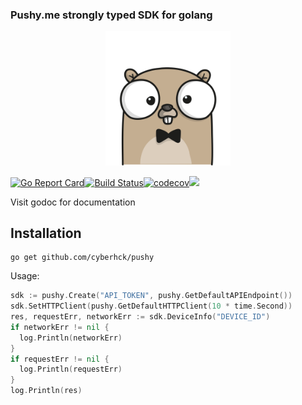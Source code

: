 ### Pushy.me strongly typed SDK for golang
<p align="center"><img src="./.github/gopher.png" width="200" /></p>

[![Go Report Card](https://goreportcard.com/badge/github.com/cyberhck/pushy)](https://goreportcard.com/report/github.com/cyberhck/pushy)[![Build Status](https://travis-ci.org/cyberhck/pushy.svg?branch=master)](https://travis-ci.org/cyberhck/pushy)[![codecov](https://codecov.io/gh/cyberhck/pushy/branch/master/graph/badge.svg)](https://codecov.io/gh/cyberhck/pushy)[![](https://godoc.org/github.com/cyberhck/pushy?status.svg)](http://godoc.org/github.com/cyberhck/pushy)

Visit godoc for documentation

## Installation
```
go get github.com/cyberhck/pushy
```

Usage:
```go
sdk := pushy.Create("API_TOKEN", pushy.GetDefaultAPIEndpoint())
sdk.SetHTTPClient(pushy.GetDefaultHTTPClient(10 * time.Second))
res, requestErr, networkErr := sdk.DeviceInfo("DEVICE_ID")
if networkErr != nil {
  log.Println(networkErr)
}
if requestErr != nil {
  log.Println(requestErr)
}
log.Println(res)
```
